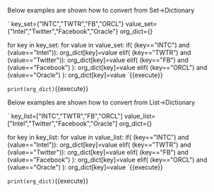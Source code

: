 Below examples are shown how to convert from Set->Dictionary

`
key_set={"INTC","TWTR","FB","ORCL"}
value_set={"Intel","Twitter","Facebook","Oracle"}
org_dict={}

for key in key_set:
    for value in value_set:
        if( (key=="INTC") and (value=="Intel")):
            org_dict[key]=value
        elif( (key=="TWTR") and (value=="Twitter")):
             org_dict[key]=value
        elif( (key=="FB") and (value=="Facebook") ):
             org_dict[key]=value
        elif( (key=="ORCL") and (value=="Oracle") ):
             org_dict[key]=value 
`{{execute}}

`
print(org_dict)
`{{execute}}

Below examples are shown how to convert from List->Dictionary


`
key_list=["INTC","TWTR","FB","ORCL"]
value_list=["Intel","Twitter","Facebook","Oracle"]
org_dict={}

for key in key_list:
    for value in value_list:
        if( (key=="INTC") and (value=="Intel")):
            org_dict[key]=value
        elif( (key=="TWTR") and (value=="Twitter")):
             org_dict[key]=value
        elif( (key=="FB") and (value=="Facebook") ):
             org_dict[key]=value
        elif( (key=="ORCL") and (value=="Oracle") ):
             org_dict[key]=value 
`{{execute}}

`
print(org_dict)
`{{execute}}
